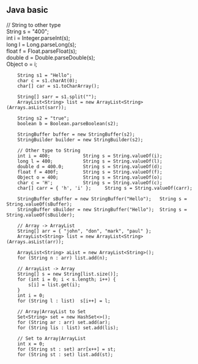 Java basic
----------
// String to other type  
		String s = "400";  
		int i = Integer.parseInt(s);  
		long l = Long.parseLong(s);  
		float f = Float.parseFloat(s);  
		double d = Double.parseDouble(s);  
		Object o = i;  

		String s1 = "Hello";  
		char c = s1.charAt(0);  
		char[] car = s1.toCharArray();  

		String[] sarr = s1.split("");  
		ArrayList<String> list = new ArrayList<String>(Arrays.asList(sarr));  

		String s2 = "true";  
		boolean b = Boolean.parseBoolean(s2);  

		StringBuffer buffer = new StringBuffer(s2);  
		StringBuilder builder = new StringBuilder(s2);  

		// Other type to String  
		int i = 400;  			String s = String.valueOf(i);  
		long l = 400;  			String s = String.valueOf(l);  
		double d = 400.0;  		String s = String.valueOf(d);  
		float f = 400f;  		String s = String.valueOf(f);  
		Object o = 400;  		String s = String.valueOf(o);  
		char c = 'H';  			String s = String.valueOf(c);  
		char[] carr = { 'h', 'i' };  	String s = String.valueOf(carr);  

		StringBuffer sBuffer = new StringBuffer("Hello");   String s = String.valueOf(sBuffer);  
		StringBuffer sBuilder = new StringBuffer("Hello");  String s = String.valueOf(sBuilder);  

		// Array -> ArrayList  
		String[] arr = { "john", "don", "mark", "paul" };  
		ArrayList<String> list = new ArrayList<String>(Arrays.asList(arr));  

		ArrayList<String> aList = new ArrayList<String>();  
		for (String n : arr) list.add(n);  
 
		// ArrayList -> Array  
		String[] s = new String[list.size()];  
		for (int i = 0; i < s.length; i++) {  
			s[i] = list.get(i);  
		}  
		int i = 0;   
		for (String l : list)  s[i++] = l;  

		// Array|ArrayList to Set  
		Set<String> set = new HashSet<>();  
		for (String ar : arr) set.add(ar);  
		for (String lis : list)	set.add(lis);  

		// Set to Array|ArrayList  
		int x = 0;  
		for (String st : set) arr[x++] = st;  
		for (String st : set) list.add(st);  
